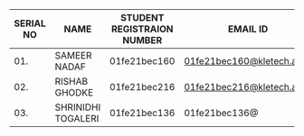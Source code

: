 |SERIAL NO|NAME|STUDENT REGISTRAION NUMBER|EMAIL ID|ROLL NO|PHONE NUMBER|
|---------|----|--------------------------|--------|-------|------------|
|01.|SAMEER NADAF|01fe21bec160|01fe21bec160@kletech.ac.in|1370|8217874287|
|02.|RISHAB GHODKE|01fe21bec216|01fe21bec216@kletech.ac.in|1348|7406323470|
|03.|SHRINIDHI TOGALERI|01fe21bec136|01fe21bec136@|